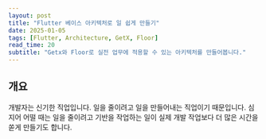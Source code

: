 ```yaml
---
layout: post
title: "Flutter 베이스 아키텍처로 일 쉽게 만들기"
date: 2025-01-05
tags: [Flutter, Architecture, GetX, Floor]
read_time: 20
subtitle: "Getx와 Floor로 실전 업무에 적용할 수 있는 아키텍처를 만들어봅니다."
---
```


## 개요
개발자는 신기한 직업입니다. 일을 줄이려고 일을 만들어내는 직업이기 때문입니다.
심지어 어떨 때는 일을 줄이려고 기반을 작업하는 일이 실제 개발 작업보다 더 많은 시간을 쏟게 만들기도 합니다.

